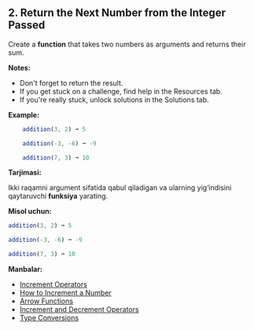## 2. Return the Next Number from the Integer Passed

Create a **function** that takes two numbers as arguments and returns their sum.

**Notes:**

- Don't forget to return the result.
- If you get stuck on a challenge, find help in the Resources tab.
- If you're really stuck, unlock solutions in the Solutions tab.

**Example:**

```js
    addition(3, 2) ➞ 5

    addition(-3, -6) ➞ -9

    addition(7, 3) ➞ 10
```

**Tarjimasi:**

Ikki raqamni argument sifatida qabul qiladigan va ularning yig‘indisini qaytaruvchi **funksiya** yarating.

**Misol uchun:**

```js
addition(3, 2) ➞ 5

addition(-3, -6) ➞ -9

addition(7, 3) ➞ 10
```

**Manbalar:**

- [Increment Operators](https://developer.mozilla.org/en-US/docs/Web/JavaScript/Reference/Operators/Arithmetic_Operators#Increment_())
- [How to Increment a Number](https://learn.freecodecamp.org/javascript-algorithms-and-data-structures/basic-javascript/increment-a-number-with-javascript/)
- [Arrow Functions](https://www.w3schools.com/js/js_arrow_function.asp)
- [Increment and Decrement Operators](https://developer.mozilla.org/en-US/docs/Learn/JavaScript/First_steps/Math#Increment_and_decrement_operators)
- [Type Conversions](https://www.w3schools.com/js/js_type_conversion.asp)